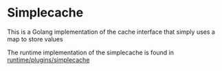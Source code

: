 # Simplecache

This is a Golang implementation of the cache interface that simply uses a map to store values

The runtime implementation of the simplecache is found in [runtime/plugins/simplecache](../../../runtime/plugins/simplecache)